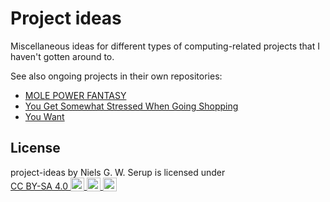 # Project ideas

Miscellaneous ideas for different types of computing-related projects
that I haven't gotten around to.


See also ongoing projects in their own repositories:

  - [MOLE POWER FANTASY](https://github.com/nqpz/mole-power-fantasy)
  - [You Get Somewhat Stressed When Going Shopping](https://github.com/nqpz/supermarket)
  - [You Want](https://github.com/nqpz/youwant)


## License

<p xmlns:cc="http://creativecommons.org/ns#" xmlns:dct="http://purl.org/dc/terms/"><span property="dct:title">project-ideas</span> by <span property="cc:attributionName">Niels G. W. Serup</span> is licensed under <a href="https://creativecommons.org/licenses/by-sa/4.0/?ref=chooser-v1" target="_blank" rel="license noopener noreferrer" style="display:inline-block;">CC BY-SA 4.0 <img style="height:22px!important;vertical-align:text-bottom;" src="https://mirrors.creativecommons.org/presskit/icons/cc.svg?ref=chooser-v1" alt=""> <img style="height:22px!important;vertical-align:text-bottom;" src="https://mirrors.creativecommons.org/presskit/icons/by.svg?ref=chooser-v1" alt=""> <img style="height:22px!important;vertical-align:text-bottom;" src="https://mirrors.creativecommons.org/presskit/icons/sa.svg?ref=chooser-v1" alt=""></a></p>
